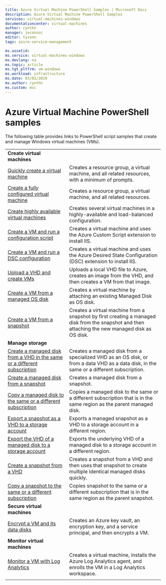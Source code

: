```yaml
---
title: Azure Virtual Machine PowerShell Samples | Microsoft Docs
description: Azure Virtual Machine PowerShell Samples
services: virtual-machines-windows
documentationcenter: virtual-machines
author: cynthn
manager: jeconnoc
editor: tysonn
tags: azure-service-management

ms.assetid:
ms.service: virtual-machines-windows
ms.devlang: na
ms.topic: article
ms.tgt_pltfrm: vm-windows
ms.workload: infrastructure
ms.date: 03/01/2019
ms.author: cynthn
ms.custom: mvc
---
```

# Azure Virtual Machine PowerShell samples

The following table provides links to PowerShell script samples that create and manage Windows virtual machines (VMs).

| | |
|---|---|
|**Create virtual machines**||
| [Quickly create a virtual machine](./../scripts/virtual-machines-windows-powershell-sample-create-vm-quick.md?toc=%2fazure%2fvirtual-machines%2fwindows%2ftoc.json) | Creates a resource group, a virtual machine, and all related resources, with a minimum of prompts.|
| [Create a fully configured virtual machine](./../scripts/virtual-machines-windows-powershell-sample-create-vm.md?toc=%2fazure%2fvirtual-machines%2fwindows%2ftoc.json) | Creates a resource group, a virtual machine, and all related resources.|
| [Create highly available virtual machines](./../scripts/virtual-machines-windows-powershell-sample-create-nlb-vm.md?toc=%2fazure%2fvirtual-machines%2fwindows%2ftoc.json) | Creates several virtual machines in a highly-available and load-balanced configuration.|
| [Create a VM and run a configuration script](./../scripts/virtual-machines-windows-powershell-sample-create-vm-iis.md?toc=%2fazure%2fvirtual-machines%2fwindows%2ftoc.json) | Creates a virtual machine and uses the Azure Custom Script extension to install IIS. |
| [Create a VM and run a DSC configuration](./../scripts/virtual-machines-windows-powershell-sample-create-iis-using-dsc.md?toc=%2fazure%2fvirtual-machines%2fwindows%2ftoc.json) | Creates a virtual machine and uses the Azure Desired State Configuration (DSC) extension to install IIS. |
| [Upload a VHD and create VMs](./../scripts/virtual-machines-windows-powershell-upload-generalized-script.md) | Uploads a local VHD file to Azure, creates an image from the VHD, and then creates a VM from that image. |
| [Create a VM from a managed OS disk](./../scripts/virtual-machines-windows-powershell-sample-create-vm-from-managed-os-disks.md?toc=%2fazure%2fvirtual-machines%2fwindows%2ftoc.json) | Creates a virtual machine by attaching an existing Managed Disk as OS disk. |
| [Create a VM from a snapshot](./../scripts/virtual-machines-windows-powershell-sample-create-vm-from-snapshot.md?toc=%2fazure%2fvirtual-machines%2fwindows%2ftoc.json) | Creates a virtual machine from a snapshot by first creating a managed disk from the snapshot and then attaching the new managed disk as OS disk. |
|**Manage storage**||
| [Create a managed disk from a VHD in the same or a different subscription](../scripts/virtual-machines-windows-powershell-sample-create-managed-disk-from-vhd.md?toc=%2fazure%2fvirtual-machines%2fwindows%2ftoc.json) | Creates a managed disk from a specialized VHD as an OS disk, or from a data VHD as a data disk, in the same or a different subscription.  |
| [Create a managed disk from a snapshot](../scripts/virtual-machines-windows-powershell-sample-create-managed-disk-from-snapshot.md?toc=%2fazure%2fvirtual-machines%2fwindows%2ftoc.json) | Creates a managed disk from a snapshot. |
| [Copy a managed disk to the same or a different subscription](../scripts/virtual-machines-windows-powershell-sample-copy-managed-disks-to-same-or-different-subscription.md?toc=%2fcli%2fmodule%2ftoc.json) | Copies a managed disk to the same or a different subscription that is in the same region as the parent managed disk.
| [Export a snapshot as a VHD to a storage account](../scripts/virtual-machines-windows-powershell-sample-copy-snapshot-to-storage-account.md?toc=%2fazure%2fvirtual-machines%2fwindows%2ftoc.json) | Exports a managed snapshot as a VHD to a storage account in a different region. |
| [Export the VHD of a managed disk to a storage account](../scripts/virtual-machines-windows-powershell-sample-copy-managed-disks-vhd.md?toc=%2fazure%2fvirtual-machines%2fwindows%2ftoc.json) | Exports the underlying VHD of a managed disk to a storage account in a different region. |
| [Create a snapshot from a VHD](../scripts/virtual-machines-windows-powershell-sample-create-snapshot-from-vhd.md?toc=%2fazure%2fvirtual-machines%2fwindows%2ftoc.json) | Creates a snapshot from a VHD and then uses that snapshot to create multiple identical managed disks quickly.  |
| [Copy a snapshot to the same or a different subscription](../scripts/virtual-machines-windows-powershell-sample-copy-snapshot-to-same-or-different-subscription.md?toc=%2fazure%2fvirtual-machines%2fwindows%2ftoc.json) | Copies snapshot to the same or a different subscription that is in the same region as the parent snapshot. |
|**Secure virtual machines**||
| [Encrypt a VM and its data disks](./../scripts/virtual-machines-windows-powershell-sample-encrypt-vm.md?toc=%2fpowershell%2fazure%2ftoc.json) | Creates an Azure key vault, an encryption key, and a service principal, and then encrypts a VM. |
|**Monitor virtual machines**||
| [Monitor a VM with Log Analytics](./../scripts/virtual-machines-windows-powershell-sample-create-vm-oms.md?toc=%2fazure%2fvirtual-machines%2fwindows%2ftoc.json) | Creates a virtual machine, installs the Azure Log Analytics agent, and enrolls the VM in a Log Analytics workspace.  |
| | |
